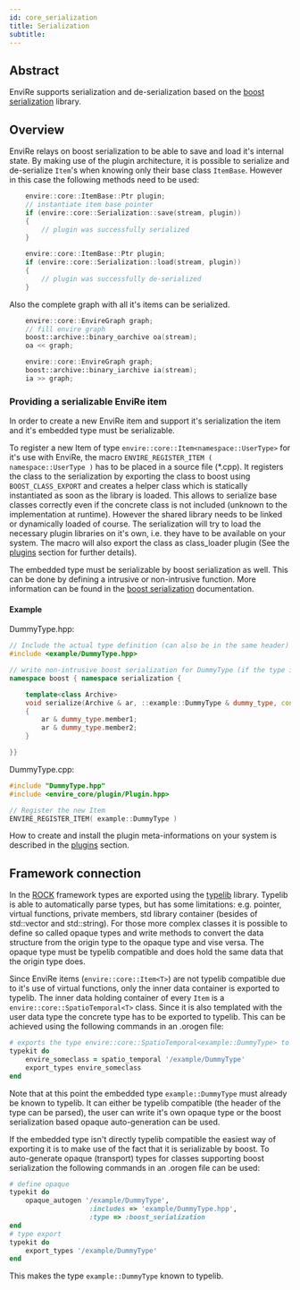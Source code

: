 ```yaml
---
id: core_serialization
title: Serialization
subtitle:
---
```


## Abstract

EnviRe supports serialization and de-serialization based on the [boost serialization](http://www.boost.org/libs/serialization/doc/) library.

## Overview

EnviRe relays on boost serialization to be able to save and load it's internal state.
By making use of the plugin architecture, it is possible to serialize and de-serialize
``Item``'s when knowing only their base class ``ItemBase``.
However in this case the following methods need to be used:

```cpp
    envire::core::ItemBase::Ptr plugin;
    // instantiate item base pointer
    if (envire::core::Serialization::save(stream, plugin))
    {
        // plugin was successfully serialized
    }
```

```cpp
    envire::core::ItemBase::Ptr plugin;
    if (envire::core::Serialization::load(stream, plugin))
    {
        // plugin was successfully de-serialized
    }
```

Also the complete graph with all it's items can be serialized.

```cpp
    envire::core::EnvireGraph graph;
    // fill envire graph
    boost::archive::binary_oarchive oa(stream);
    oa << graph;
```

```cpp
    envire::core::EnvireGraph graph;
    boost::archive::binary_iarchive ia(stream);
    ia >> graph;
```

### Providing a serializable EnviRe item

In order to create a new EnviRe item and support it's serialization the item and it's embedded type must be serializable.

To register a new Item of type ``envire::core::Item<namespace::UserType>`` for it's use with EnviRe, the macro
``ENVIRE_REGISTER_ITEM ( namespace::UserType )`` has to be placed in a source file (*.cpp).
It registers the class to the serialization by exporting the class to boost using ``BOOST_CLASS_EXPORT`` and creates a helper class which is statically instantiated as soon as the library is loaded. This allows to serialize base classes correctly even if the concrete class is not included (unknown to the implementation at runtime). However the shared library needs to be linked or dynamically loaded of course.
The serialization will try to load the necessary plugin libraries on it's own, i.e. they have to be available on your system.
The macro will also export the class as class_loader plugin (See the [plugins]({{site.baseurl}}/docs/core_plugins.html) section for further details).

The embedded type must be serializable by boost serialization as well. This can be done by defining a intrusive or non-intrusive function. More information can be found in the [boost serialization](http://www.boost.org/libs/serialization/doc/) documentation.

#### Example

DummyType.hpp:

```cpp
// Include the actual type definition (can also be in the same header)
#include <example/DummyType.hpp>

// write non-intrusive boost serialization for DummyType (if the type is already serializable by boost the header file might not be necessary)
namespace boost { namespace serialization {

    template<class Archive>
    void serialize(Archive & ar, ::example::DummyType & dummy_type, const unsigned int version)
    {
        ar & dummy_type.member1;
        ar & dummy_type.member2;
    }

}}
```

DummyType.cpp:

```cpp
#include "DummyType.hpp"
#include <envire_core/plugin/Plugin.hpp>

// Register the new Item
ENVIRE_REGISTER_ITEM( example::DummyType )
```

How to create and install the plugin meta-informations on your system is described in the [plugins]({{site.baseurl}}/docs/core_plugins.html) section.

## Framework connection

In the [ROCK](http://www.rock-robotics.org) framework types are exported using the [typelib](http://rock-robotics.org/master/api/typelib/) library.
Typelib is able to automatically parse types, but has some limitations: e.g. pointer, virtual functions, private members, std library container (besides of std::vector and std::string). For those more complex classes it is possible to define so called opaque types and write methods to convert the data structure from the origin type to the opaque type and vise versa. The opaque type must be typelib compatible and does hold the same data that the origin type does.

Since EnviRe items (``envire::core::Item<T>``) are not typelib compatible due to it's use of virtual functions, only the inner data container is exported to typelib.
The inner data holding container of every ``Item`` is a ``envire::core::SpatioTemporal<T>`` class. Since it is also templated with the user data type the concrete type has to
be exported to typelib. This can be achieved using the following commands in an .orogen file:

```ruby
# exports the type envire::core::SpatioTemporal<example::DummyType> to typelib
typekit do
    envire_someclass = spatio_temporal '/example/DummyType'
    export_types envire_someclass
end
```

Note that at this point the embedded type ``example::DummyType`` must already be known to typelib.
It can either be typelib compatible (the header of the type can be parsed), the user can write it's own opaque type or the boost serialization based opaque auto-generation can be used.

If the embedded type isn't directly typelib compatible the easiest way of exporting it is to make use of the fact that it is serializable by boost.
To auto-generate opaque (transport) types for classes supporting boost serialization the following commands in an .orogen file can be used:

```ruby
# define opaque
typekit do
    opaque_autogen '/example/DummyType',
                    :includes => 'example/DummyType.hpp',
                    :type => :boost_serialization
end
# type export
typekit do
    export_types '/example/DummyType'
end
```

This makes the type ``example::DummyType`` known to typelib.